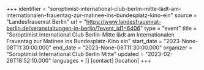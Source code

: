 +++
identifier = "soroptimist-international-club-berlin-mitte-lädt-am-internationalen-frauentag-zur-matinee-ins-bundesplatz-kino-ein"
source = "Landesfrauenrat Berlin"
url = "https://www.landesfrauenrat-berlin.de/veranstaltungen-in-berlin/?event_id1=6406"
type = "event"
title = "Soroptimist International Club Berlin-Mitte lädt am Internationalen Frauentag zur Matinee ins Bundesplatz-Kino ein"
start_date = "2023-None-08T11:30:00.000"
end_date = "2023-None-08T11:30:00.000"
organizer = "Soroptimist International Club Berlin Mitte"
updated = "2023-02-26T18:52:10.000"
languages = []
[contact]
[location]
+++